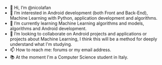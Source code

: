- 👋 Hi, I’m @nicolafan
- 👀 I’m interested in Android development (both Front and Back-End), Machine Learning with Python, application development and algorithms.
- 🌱 I’m currently learning Machine Learning algorithms and models, algorithms and Android development.
- 💞️ I’m looking to collaborate on Android projects and applications or projects about Machine Learning, I think this will be a method for deeply understand what I'm studying. 
- 📫 How to reach me: forums or my email address.
- 📚 At the moment I'm a Computer Science student in Italy.

<!---
nicolafan/nicolafan is a ✨ special ✨ repository because its `README.md` (this file) appears on your GitHub profile.
You can click the Preview link to take a look at your changes.
--->
